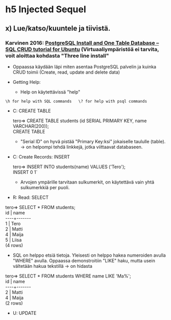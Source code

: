 # h5 Injected Sequel

## x) Lue/katso/kuuntele ja tiivistä.

### Karvinen 2016: [PostgreSQL Install and One Table Database – SQL CRUD tutorial for Ubuntu](https://terokarvinen.com/2016/03/05/postgresql-install-and-one-table-database-sql-crud-tutorial-for-ubuntu/) (Virtuaaliympäristöä ei tarvita, voit aloittaa kohdasta "Three line install"

- Oppaassa käydään läpi miten asentaa PostgreSQL palvelin ja kuinka CRUD toimii (Create, read, update and delete data)

- Getting Help:
  - Help on käytettävissä "help"

`\h for help with SQL commands  
\? for help with psql commands  `

- C: CREATE TABLE<br>

    tero=> CREATE TABLE students (id SERIAL PRIMARY KEY, name VARCHAR(200));  
CREATE TABLE  

  - "Serial ID" on hyvä pistää "Primary Key:ksi" jokaiselle taululle (table). -> on helpompi tehdä linkkejä, jotka viittaavat databaseen.
  

- C: Create Records: INSERT<br>

  tero=> INSERT INTO students(name) VALUES ('Tero');  
INSERT 0 1`  

  - Arvojen ympärille tarvitaan sulkumerkit, on käytettävä vain yhtä sulkumerkkiä per puoli.


- R: Read: SELECT<br>

tero=> SELECT * FROM students;  
 id | name  
----+-------  
 1 | Tero  
 2 | Matti  
 4 | Maija  
 5 | Liisa  
(4 rows)  

  - SQL on helppo etsiä tietoja. Yleisesti on helppo hakea numeroiden avulla "WHERE" avulla. Oppaassa demonstroitiin "LIKE" haku, mutta usein vältetään hakua tekstillä -> on hidasta<br>

tero=> SELECT * FROM students WHERE name LIKE 'Ma%';  
 id | name  
----+-------  
 2 | Matti  
 4 | Maija  
(2 rows)  


- U: UPDATE



